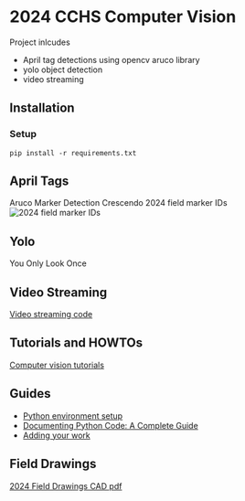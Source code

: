# 2024 CCHS Computer Vision

Project inlcudes 
- April tag detections using opencv aruco library
- yolo object detection
- video streaming

## Installation
### Setup
```pip install -r requirements.txt```

## April Tags
Aruco Marker Detection
Crescendo 2024 field marker IDs 
![2024 field marker IDs](docs/2024_field_marker_IDs.png)

## Yolo
You Only Look Once

## Video Streaming
[Video streaming code](videostreaming/README.md)

## Tutorials and HOWTOs
[Computer vision tutorials](docs/README.md)

## Guides
- [Python environment setup](docs/pyenv_setup.md)
- [Documenting Python Code: A Complete Guide](https://realpython.com/documenting-python-code/)
- [Adding your work](docs/adding_your_work.md)

## Field Drawings
[2024 Field Drawings CAD pdf](docs/2024FieldDrawings.pdf)